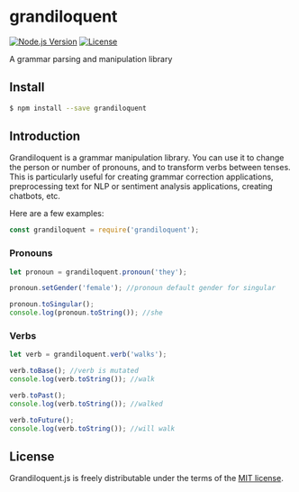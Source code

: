 # grandiloquent
[![Node.js Version][node-version-image]][node-version-url]
[![License](https://img.shields.io/github/license/byoung2/grandiloquent.svg?maxAge=2592000?style=plastic)](https://github.com/byoung2/grandiloquent/blob/master/LICENSE)

A grammar parsing and manipulation library

## Install

```sh
$ npm install --save grandiloquent
```

## Introduction

Grandiloquent is a grammar manipulation library. You can use it to change the person or number of pronouns, and to transform verbs between tenses. This is particularly useful for creating grammar correction applications, preprocessing text for NLP or sentiment analysis applications, creating chatbots, etc.

Here are a few examples:

```js
const grandiloquent = require('grandiloquent');
```

### Pronouns
```js
let pronoun = grandiloquent.pronoun('they');

pronoun.setGender('female'); //pronoun default gender for singular

pronoun.toSingular();
console.log(pronoun.toString()); //she
```

### Verbs
```js
let verb = grandiloquent.verb('walks');

verb.toBase(); //verb is mutated
console.log(verb.toString()); //walk

verb.toPast();
console.log(verb.toString()); //walked

verb.toFuture();
console.log(verb.toString()); //will walk
```

## License

Grandiloquent.js is freely distributable under the terms of the [MIT license](https://github.com/byoung2/grandiloquent/blob/master/LICENSE).

[license-image]: http://img.shields.io/badge/license-MIT-blue.svg?style=flat
[license-url]: LICENSE
[node-version-image]: https://img.shields.io/badge/node-%3E%3D4.3.2-blue.svg
[node-version-url]: https://nodejs.org/en/download/
